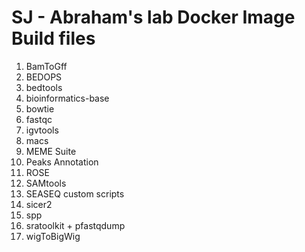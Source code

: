 # SJ - Abraham's lab Docker Image Build files
1.  BamToGff
1.  BEDOPS
1.  bedtools
1.  bioinformatics-base
1.  bowtie
1.  fastqc
1.  igvtools
1.  macs
1.  MEME Suite
1.  Peaks Annotation
1.  ROSE
1.  SAMtools
1.  SEASEQ custom scripts
1.  sicer2
1.  spp
1.  sratoolkit + pfastqdump
1.  wigToBigWig
